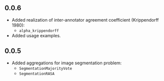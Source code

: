 0.0.6
-------------------
* Added realization of inter-annotator agreement coefficient (Krippendorff 1980):
  * `alpha_krippendorff`
* Added usage examples.

 
0.0.5
-------------------
* Added aggregations for image segmentation problem:
  * `SegmentationMajorityVote`
  * `SegmentationRASA`
